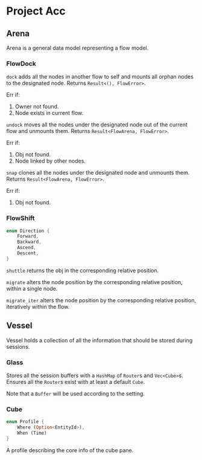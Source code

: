 # Project Acc

## Arena

Arena is a general data model representing a flow model.

### FlowDock

`dock` adds all the nodes in another flow to self and mounts all orphan nodes to the designated node. Returns `Result<(), FlowError>`.

Err if:
1. Owner not found.
2. Node exists in current flow.

`undock` moves all the nodes under the designated node out of the current flow and unmounts them. Returns `Result<FlowArena, FlowError>`. 

Err if:
1. Obj not found.
2. Node linked by other nodes.

`snap` clones all the nodes under the designated node and unmounts them. Returns `Result<FlowArena, FlowError>`.

Err if:
1. Obj not found.

### FlowShift

```rust
enum Direction {
    Forward,
    Backward,
    Ascend,
    Descent,
}
```

`shuttle` returns the obj in the corresponding relative position.

`migrate` alters the node position by the corresponding relative position, within a single node.

`migrate_iter` alters the node position by the corresponding relative position, iteratively within the flow.


## Vessel

Vessel holds a collection of all the information that should be stored during sessions. 

### Glass

Stores all the session buffers with a `HashMap` of `Router`s and `Vec<Cube>`s. Ensures all the `Router`s exist with at least a default `Cube`.

Note that a `Buffer` will be used according to the setting.

### Cube

```rust
enum Profile {
    Where (Option<EntityId>),
    When (Time)
}
```

A profile describing the core info of the cube pane. 


